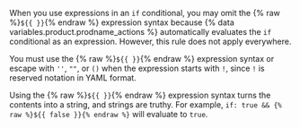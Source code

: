 When you use expressions in an `if` conditional, you may omit the {% raw %}`${{ }}`{% endraw %} expression syntax because {% data variables.product.prodname_actions %} automatically evaluates the `if` conditional as an expression. However, this rule does not apply everywhere.

You must use the {% raw %}`${{ }}`{% endraw %} expression syntax or escape with `''`, `""`,  or `()` when the expression starts with `!`, since `!` is reserved notation in YAML format. 

Using the {% raw %}`${{ }}`{% endraw %} expression syntax turns the contents into a string, and strings are truthy. For example, `if: true && {% raw %}${{ false }}{% endraw %}` will evaluate to `true`.
